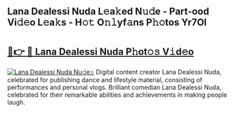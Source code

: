 ## Lana Dealessi Nuda L𝚎a𝚔ed N𝚞𝚍e - Part-ood Vi𝚍𝚎o L𝚎a𝚔s - H𝚘𝚝 O𝚗𝚕yf𝚊ns P𝚑𝚘tos Yr7Ol

# <h2><a href="http://kfe7rp2.oniu.top/?m=Lana+Dealessi+Nuda">🔗👉 🔴 Lana Dealessi Nuda P𝚑ot𝚘𝚜 V𝚒d𝚎o</a></h2>

[![Lana Dealessi Nuda Nu𝚍e𝚜](https://i.imgur.com/0qMVB7G.gif)](http://kfe7rp2.oniu.top/?m=Lana+Dealessi+Nuda)
Digital content creator Lana Dealessi Nuda, celebrated for publishing dance and lifestyle material, consisting of performances and personal vlogs. Brilliant comedian Lana Dealessi Nuda, celebrated for their remarkable abilities and achievements in making people laugh.  
